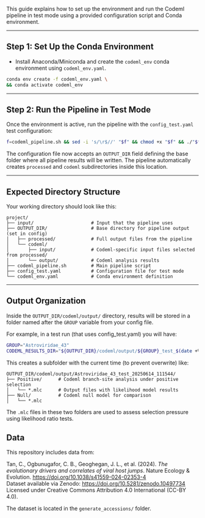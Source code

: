 This guide explains how to set up the environment and run the Codeml pipeline in test mode using a provided configuration script and Conda environment.

---

## Step 1: Set Up the Conda Environment

- Install Anaconda/Miniconda and create the `codeml_env` conda environment using `codeml_env.yaml`.
```bash
conda env create -f codeml_env.yaml \
&& conda activate codeml_env
```

---

## Step 2: Run the Pipeline in Test Mode

Once the environment is active, run the pipeline with the `config_test.yaml` test configuration:

```bash
f=codeml_pipeline.sh && sed -i 's/\r$//' "$f" && chmod +x "$f" && ./"$f" "config_test.yaml"
```

The configuration file now accepts an `OUTPUT_DIR` field defining the base folder where all pipeline results will be written. The pipeline automatically creates `processed` and `codeml` subdirectories inside this location.

---

## Expected Directory Structure

Your working directory should look like this:

```
project/
├── input/                     # Input that the pipeline uses
├── OUTPUT_DIR/                # Base directory for pipeline output (set in config)
│   ├── processed/             # Full output files from the pipeline
│   └── codeml/
│       ├── input/             # Codeml-specific input files selected from processed/
│       └── output/            # Codeml analysis results
├── codeml_pipeline.sh         # Main pipeline script
├── config_test.yaml           # Configuration file for test mode
└── codeml_env.yaml            # Conda environment definition
```

---

## Output Organization

Inside the `OUTPUT_DIR/codeml/output/` directory, results will be stored in a folder named after the `GROUP` variable from your config file.

For example, in a test run (that uses config_test.yaml) you will have:

```bash
GROUP="Astroviridae_43"
CODEML_RESULTS_DIR="${OUTPUT_DIR}/codeml/output/${GROUP}_test_$(date +%Y%m%d_%H%M%S)"
```

This creates a subfolder with the current time (to prevent overwrite) like:

```
OUTPUT_DIR/codeml/output/Astroviridae_43_test_20250614_111544/
├── Positive/      # Codeml branch-site analysis under positive selection
│   └── *.mlc      # Output files with likelihood model results
├── Null/          # Codeml null model for comparison
│   └── *.mlc
```

The `.mlc` files in these two folders are used to assess selection pressure using likelihood ratio tests.


## Data

This repository includes data from:

Tan, C., Ogbunugafor, C. B., Geoghegan, J. L., et al. (2024). *The evolutionary drivers and correlates of viral host jumps*. Nature Ecology & Evolution. https://doi.org/10.1038/s41559-024-02353-4  
Dataset available via Zenodo: https://doi.org/10.5281/zenodo.10497734  
Licensed under Creative Commons Attribution 4.0 International (CC-BY 4.0).  

The dataset is located in the `generate_accessions/` folder.
